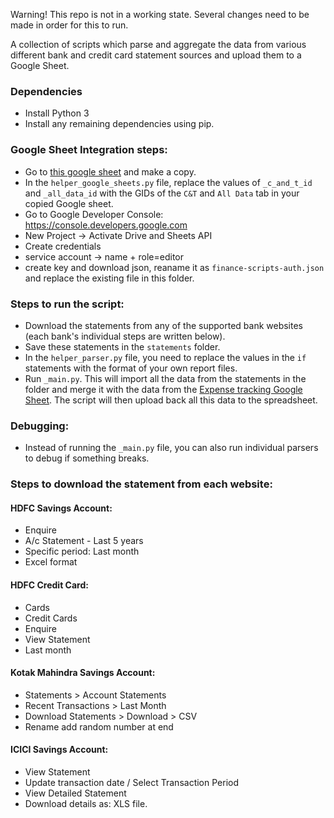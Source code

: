 Warning! This repo is not in a working state. Several changes need to be made in order for this to run.

A collection of scripts which parse and aggregate the data from various different bank and credit card statement sources and upload them to a Google Sheet.

### Dependencies

- Install Python 3
- Install any remaining dependencies using pip.

### Google Sheet Integration steps:

- Go to [this google sheet](https://docs.google.com/spreadsheets/d/1EXGhg0XL_tdtYT6HBt-MImQPYWP0Sb69Angku1a95MI/edit?usp=sharing) and make a copy.
- In the `helper_google_sheets.py` file, replace the values of `_c_and_t_id` and `_all_data_id` with the GIDs of the `C&T` and `All Data` tab in your copied Google sheet.
- Go to Google Developer Console: https://console.developers.google.com
- New Project -> Activate Drive and Sheets API
- Create credentials
- service account -> name + role=editor
- create key and download json, reaname it as `finance-scripts-auth.json` and replace the existing file in this folder.

### Steps to run the script:

- Download the statements from any of the supported bank websites (each bank's individual steps are written below).
- Save these statements in the `statements` folder.
- In the `helper_parser.py` file, you need to replace the values in the `if` statements with the format of your own report files.
- Run `_main.py`. This will import all the data from the statements in the folder and merge it with the data from the [Expense tracking Google Sheet](https://docs.google.com/spreadsheets/d/1wMa1rXAPWorjkkYvv0AVNjPZqmDa41ptbUa0Qx6JoZo/edit#gid=1983578923). The script will then upload back all this data to the spreadsheet.

### Debugging:

- Instead of running the `_main.py` file, you can also run individual parsers to debug if something breaks.

### Steps to download the statement from each website:

#### HDFC Savings Account:

- Enquire
- A/c Statement - Last 5 years
- Specific period: Last month
- Excel format

#### HDFC Credit Card:

- Cards
- Credit Cards
- Enquire
- View Statement
- Last month

#### Kotak Mahindra Savings Account:

- Statements > Account Statements
- Recent Transactions > Last Month
- Download Statements > Download > CSV
- Rename add random number at end

#### ICICI Savings Account:

- View Statement
- Update transaction date / Select Transaction Period
- View Detailed Statement
- Download details as: XLS file.
